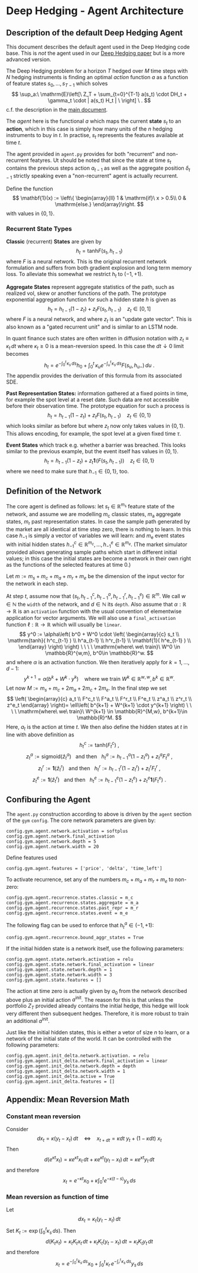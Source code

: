 # Deep Hedging - Agent Architecture
## Description of the default Deep Hedging Agent 

This document describes the default agent used in the Deep Hedging code base. This is _not_ the agent used in our [Deep Hedging paper](https://papers.ssrn.com/sol3/papers.cfm?abstract_id=3120710) but is a more advanced version. 

The Deep Hedging problem for a horizon $T$ hedged over $M$ time steps with $N$ hedging instruments is finding an optimal *action* function $a$ as a function of feature states $s_0,\ldots,s_{T-1}$ which solves
$$
 \sup_a:\ \mathrm{E}\left[\ 
    Z_T + \sum_{t=0}^{T-1} a(s_t) \cdot DH_t + \gamma_t \cdot | a(s_t) H_t |
 \ \right] \ .
$$ c.f. the description in the [main document](README.md).

The _agent_ here is the functional $a$ which maps the current **state** $s_t$ to an **action**, which in this case is simply how many units of the $n$ hedging instruments to buy in $t$. In practise, $s_t$ represents the features available at time $t$.  

The agent provided in ``agent.py`` provides for both "recurrent" and non-recurrent featyres. Ut should be noted that since the state at time $s_t$ contains the previous steps action $a_{t-1}$ as well as the aggregate position $\delta_{t-1}$ strictly speaking even a "non-recurrent" agent is actually recurrent.

Define the function
$$
    \mathbf{1}(x) := \left\{ \begin{array}{ll} 1 & \mathrm{if}\ x > 0.5\\
                                    0 & \mathrm{else.} 
                                    \end{array}\right.
$$ with values in $\{0,1\}$.

### Recurrent State Types

**Classic** (recurrent) **States** are given by
$$
   h_t = \mathrm{tanh} F(s_t, h_{t-1}) 
$$
where $F$ is a neural network. This is the original recurrent network formulation and suffers from both gradient explosion and long term memory loss. To alleviate this somewhat we restrict $h_t$ to $(-1,+1)$.

**Aggregate States** represent aggregate statistics of the path, such as realized vol, skew or another functions of the path. The prototype exponential aggregation function for such a hidden state $h$ is given as 
$$
   h_t = h_{t-1} (1 - z_t ) + z_t F(s_t, h_{t-1})  \ \ \ \ z_t \in [0,1]
$$ 
where $F$ is a neural network, and where $z_t$ is an "update gate vector". This is also known as a "gated recurrent unit" and is similar to an LSTM node. 

In quant finance such states are often written in diffusion notation with $z_t \equiv \kappa_t\, dt$ where $\kappa_t\geq 0$ is a mean-reversion speed. In this case the $dt\downarrow 0$ limit becomes
$$
    h_t = e^{-\int_0^t\! \kappa_s\,ds} h_0 + \int_0^t\!\! \kappa_u e^{-\int_u^t\! \kappa_s\,ds} F(s_u,h_{u-})\,du \ .
$$ The appendix provides the derivation of this formula from its associated SDE.

**Past Representation States:** information gathered at a fixed points in time, for example the spot level at a reset date. Such data are not accessible before their observation time.
The prototype equation for such a process is
$$
 h_t = h_{t-1} (1 - z_t ) + z_t F(s_t, h_{t-1}) \ \ \ \ z_t \in \{0,1\}
 $$ which looks similar as before but where $z_t$ now only takes values in $\{0,1\}$. This allows encoding, for example, the spot level at a given fixed time $\tau$.

**Event States** which track e.g. whether a barrier was breached. This looks similar to the previous example, but the event itself has values in $\{0,1\}$.
$$
 h_t = h_{t-1} (1 - z_t ) + z_t \mathbf{1}\!\Big(  F(s_t, h_{t-1}) \Big)  \ \ \ \ z_t \in \{0,1\}
 $$  where we need to make sure that $h_{-1}\in\{0,1\}$, too. 

## Definition of the Network

The core agent is defined as follows: let $s_t\in\mathbb{R}^{m_\mathrm{s}}$ feature state of the network, and assume we are modelling $m_\mathrm{c}$ classic states, $m_\mathrm{a}$ aggregate states, $m_\mathrm{r}$ past representation states. In case the sample path generated by the market are all identical at time step zero, there is nothing to learn. In this case $h_{-1}$ is simply a vector of variables we will learn: and $m_\mathrm{e}$ event states with initial hidden states $h^c_{-1}\in\mathbb{R}^{m_c},\ldots,h^e_{-1}\in\mathbb{R}^{m_e}$. (The market simulator provided allows generating sample paths which start in different initial values; in this case the initial states are become a network in their own right as the functions of the selected features at time $0$.)

Let $m:=m_s+m_c+m_a+m_r+m_e$ be the dimension of the input vector for the network in each step.

At step $t$, assume now that $(s_t,h^c_{t-1},h^a_{t-1},h^r_{t-1},h^e_{t-1})\in \mathbb{R}^m$.
We call $w\in\mathbb{N}$ the `width` of the network, and $d\in\mathbb{N}$ its `depth`. Also assume that $\alpha:\mathbb{R}\rightarrow \mathbb{R}$ is an `activation` function with the usual convention of elementwise application for vector arguments. We will also use a `final_activation` function $\ell:\mathbb{R}\rightarrow\mathbb{R}$ which will usually be `linear`.
$$
    y^0 := \alpha\left( b^0 + W^0 \cdot \left( \begin{array}{c}
                s_t \\
                \mathrm{tanh}( h^c_{t-1} ) \\
                h^a_{t-1} \\
                h^r_{t-1} \\
                \mathbf{1}( h^e_{t-1} ) \\
            \end{array}
    \right) \right) \ \ \ \ \mathrm{where\ we\ train}\ W^0 \in \mathbb{R}^{w,m}, b^0\in \mathbb{R}^w.
$$
and where $\alpha$ is an activation function. We then iteratively apply for $k=1,\ldots,d-1$:
$$
    y^{k+1} = \alpha\left( b^k + W^k \cdot y^k
    \right) \ \ \ \ \mathrm{where\ we\ train}\ W^k \in \mathbb{R}^{w,w}, b^k\in \mathbb{R}^w.
$$
Let now $M:=m_s+m_c+2m_a+2m_c+2m_e$.
In the final step we set
$$
    \left(
            \begin{array}{c}
                a_t \\
                F^c_t \\
                F^a_t \\
                F^r_t \\
                F^e_t \\
                z^a_t \\
                z^r_t \\
                z^e_t 
            \end{array}  
    \right)= \ell\left( b^{k+1} + W^{k+1} \cdot y^{k+1}
    \right) \ \ \ \ \mathrm{where\ we\ train}\ W^{k+1} \in \mathbb{R}^{M,w}, b^{k+1}\in \mathbb{R}^M.
$$
Here, $a_t$ is the action at time $t$. We then also define the hidden states at $t$ in line with above definition as
$$
    h^c_t := \mathrm{tanh}( F^c_t ) \ ,
$$
$$
    z^a_t := \mathrm{sigmoid}( \hat z^a_t ) \ \ \ \mathrm{and\ then} \ \ \ 
    h^a_t := h^a_{t-1} (1 - z^a_t) + z^a_t F^a_t\ ,
$$
$$
    z^r_t := \mathbf{1}( \hat z^r_t ) \ \ \ \mathrm{and\ then} \ \ \ 
    h^r_t := h^r_{t-1} (1 - z^r_t) + z^r_t F^r_t\ , 
$$
$$
    z^e_t := \mathbf{1}( \hat z^r_t ) \ \ \ \mathrm{and\ then} \ \ \ 
    h^e_t := h^e_{t-1} (1 - z^e_t) + z^e_t \mathbf{1}( F^e_t ) \ .
$$

## Confiburing the Agent

The `agent.py` construction according to above is driven by the `agent` section of the `gym` `config`. The core network parameters are given by:

    config.gym.agent.network.activation = softplus
    config.gym.agent.network.final_activation
    config.gym.agent.network.depth = 5
    config.gym.agent.network.width = 20 

Define features used

    config.gym.agent.features = ['price', 'delta', 'time_left']

To activate recurrence, set any of the numbers $m_c+m_a+m_r+m_e$ to non-zero:

    config.gym.agent.recurrence.states.classic = m_c
    config.gym.agent.recurrence.states.aggregate = m_a
    config.gym.agent.recurrence.states.past_repr = m_r
    config.gym.agent.recurrence.states.event = m_e

The following flag can be used to enforce that $h_t^a \in (-1,+1)$:

    config.gym.agent.recurrence.bound_aggr_states = True

If the initial hidden state is a network itself, use the following parameters:

    config.gym.agent.state.network.activation = relu
    config.gym.agent.state.network.final_activation = linear
    config.gym.agent.state.network.depth = 1
    config.gym.agent.state.network.width = 3
    config.gym.agent.state.features = []

The action at time zero is actually given by $a_0$ from the network described above plus an initial action $a^\mathrm{init}$. The reason for this is that unless the portfolio $Z_T$ provided already contains the initial hedge, this hedge will look very different then subsequent hedges. Therefore, it is more robust to train an additional $a^\mathrm{init}$. 

Just like the initial hidden states, this is either a vetor of size $n$ to learn, or a network of the initial state of the world. It can be controlled with the following parameters:

    config.gym.agent.init_delta.network.activation. = relu 
    config.gym.agent.init_delta.network.final_activation = linear
    config.gym.agent.init_delta.network.depth = depth
    config.gym.agent.init_delta.network.width = 1
    config.gym.agent.init_delta.active = True
    config.gym.agent.init_delta.features = []



## Appendix: Mean Reversion Math

### Constant mean reversion
Consider
$$
    dx_t = \kappa (y_t - x_t)\,dt
    \ \ \ \ \Leftrightarrow \ \ \ \
    x_{t+dt} = \kappa dt\ y_t + (1 - \kappa dt )\ x_t
$$ Then
$$
    d\left( e^{\kappa t} x_t \right)
        = \kappa e^{\kappa t} x_t\,dt +
        \kappa e^{\kappa t}(y_t - x_t)\,dt = \kappa e^{\kappa t}y_t\,dt
$$ and therefore
$$
    x_t = e^{-\kappa t} x_0 + \kappa \int_0^t e^{-\kappa(t-s)} y_s\,ds
$$
### Mean reversion as function of time

Let
$$
dx_t = \kappa_t (y_t - x_t)\,dt
$$ Set $K_t:=\exp(\int_0^t \kappa_s\,ds)$. Then
$$
    d\left( K_t x_t \right)
        = \kappa_t K_t x_t\,dt +
        \kappa_t K_t (y_t - x_t)\,dt = \kappa_t K_t y_t\,dt
$$ and therefore
$$
    x_t = e^{-\int_0^t\! k_s\,ds} x_0
        + \int_0^t\! \kappa_r\,e^{-\int_r^t\!\kappa_s\,ds } y_s\,ds
$$